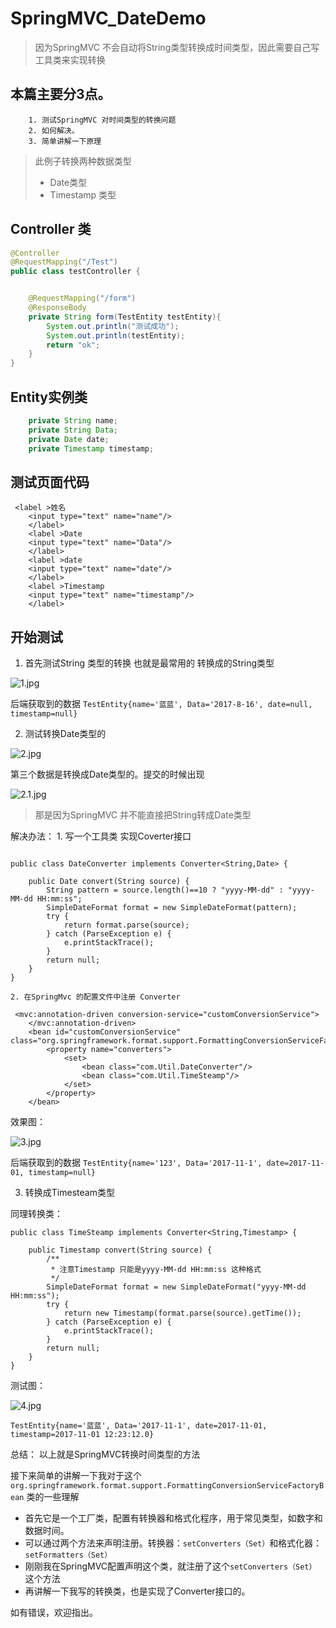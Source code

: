 # SpringMVC_DateDemo
> 因为SpringMVC 不会自动将String类型转换成时间类型，因此需要自己写工具类来实现转换

## 本篇主要分3点。
		1. 测试SpringMVC 对时间类型的转换问题 
		2. 如何解决。
		3. 简单讲解一下原理

> 此例子转换两种数据类型
> - Date类型
> - Timestamp 类型

## Controller 类
``` java
@Controller
@RequestMapping("/Test")
public class testController {


    @RequestMapping("/form")
    @ResponseBody
    private String form(TestEntity testEntity){
        System.out.println("测试成功");
        System.out.println(testEntity);
        return "ok";
    }
}
```

## Entity实例类
``` java
    private String name;
    private String Data;
    private Date date;
    private Timestamp timestamp;
```

## 测试页面代码
```
 <label >姓名
    <input type="text" name="name"/>
    </label>
    <label >Date
    <input type="text" name="Data"/>
    </label>
    <label >date
    <input type="text" name="date"/>
    </label>
    <label >Timestamp
    <input type="text" name="timestamp"/>
    </label>
```

## 开始测试
1. 首先测试String 类型的转换
也就是最常用的 转换成的String类型

![1.jpg](http://upload-images.jianshu.io/upload_images/6212571-4e122f69750b603a.jpg?imageMogr2/auto-orient/strip%7CimageView2/2/w/1240)

后端获取到的数据
``TestEntity{name='蓝蓝', Data='2017-8-16', date=null, timestamp=null}``

2. 测试转换Date类型的

![2.jpg](http://upload-images.jianshu.io/upload_images/6212571-9712010fb6eec29e.jpg?imageMogr2/auto-orient/strip%7CimageView2/2/w/1240)

第三个数据是转换成Date类型的。提交的时候出现

![2.1.jpg](http://upload-images.jianshu.io/upload_images/6212571-709bdff2e63c39bb.jpg?imageMogr2/auto-orient/strip%7CimageView2/2/w/1240)

> 那是因为SpringMVC 并不能直接把String转成Date类型

解决办法： 
	1. 写一个工具类 实现Coverter接口
```

public class DateConverter implements Converter<String,Date> {

    public Date convert(String source) {
        String pattern = source.length()==10 ? "yyyy-MM-dd" : "yyyy-MM-dd HH:mm:ss";
        SimpleDateFormat format = new SimpleDateFormat(pattern);
        try {
            return format.parse(source);
        } catch (ParseException e) {
            e.printStackTrace();
        }
        return null;
    }
}

```

	2. 在SpringMvc 的配置文件中注册 Converter

```
 <mvc:annotation-driven conversion-service="customConversionService">
    </mvc:annotation-driven>
    <bean id="customConversionService" class="org.springframework.format.support.FormattingConversionServiceFactoryBean">
        <property name="converters">
            <set>
                <bean class="com.Util.DateConverter"/>
                <bean class="com.Util.TimeSteamp"/>
            </set>
        </property>
    </bean>
```

效果图：

![3.jpg](http://upload-images.jianshu.io/upload_images/6212571-7e2a386f5aa9a1e0.jpg?imageMogr2/auto-orient/strip%7CimageView2/2/w/1240)


后端获取到的数据
``TestEntity{name='123', Data='2017-11-1', date=2017-11-01, timestamp=null}``

3. 转换成Timesteam类型

同理转换类：
```
public class TimeSteamp implements Converter<String,Timestamp> {

    public Timestamp convert(String source) {
        /**
         * 注意Timestamp 只能是yyyy-MM-dd HH:mm:ss 这种格式
         */
        SimpleDateFormat format = new SimpleDateFormat("yyyy-MM-dd HH:mm:ss");
        try {
            return new Timestamp(format.parse(source).getTime());
        } catch (ParseException e) {
            e.printStackTrace();
        }
        return null;
    }
}
```

测试图：

![4.jpg](http://upload-images.jianshu.io/upload_images/6212571-caa3974e1ef3ab5d.jpg?imageMogr2/auto-orient/strip%7CimageView2/2/w/1240)

``TestEntity{name='蓝蓝', Data='2017-11-1', date=2017-11-01, timestamp=2017-11-01 12:23:12.0}``


总结： 以上就是SpringMVC转换时间类型的方法


接下来简单的讲解一下我对于这个``org.springframework.format.support.FormattingConversionServiceFactoryBean`` 类的一些理解

- 首先它是一个工厂类，配置有转换器和格式化程序，用于常见类型，如数字和数据时间。
- 可以通过两个方法来声明注册。转换器：``setConverters（Set）``和格式化器：``setFormatters（Set）``
- 刚刚我在SpringMVC配置声明这个类，就注册了这个``setConverters（Set）`` 这个方法
- 再讲解一下我写的转换类，也是实现了Converter接口的。

如有错误，欢迎指出。